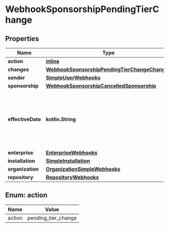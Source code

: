 
# WebhookSponsorshipPendingTierChange

## Properties
Name | Type | Description | Notes
------------ | ------------- | ------------- | -------------
**action** | [**inline**](#Action) |  | 
**changes** | [**WebhookSponsorshipPendingTierChangeChanges**](WebhookSponsorshipPendingTierChangeChanges.md) |  | 
**sender** | [**SimpleUserWebhooks**](SimpleUserWebhooks.md) |  | 
**sponsorship** | [**WebhookSponsorshipCancelledSponsorship**](WebhookSponsorshipCancelledSponsorship.md) |  | 
**effectiveDate** | **kotlin.String** | The &#x60;pending_cancellation&#x60; and &#x60;pending_tier_change&#x60; event types will include the date the cancellation or tier change will take effect. |  [optional]
**enterprise** | [**EnterpriseWebhooks**](EnterpriseWebhooks.md) |  |  [optional]
**installation** | [**SimpleInstallation**](SimpleInstallation.md) |  |  [optional]
**organization** | [**OrganizationSimpleWebhooks**](OrganizationSimpleWebhooks.md) |  |  [optional]
**repository** | [**RepositoryWebhooks**](RepositoryWebhooks.md) |  |  [optional]


<a id="Action"></a>
## Enum: action
Name | Value
---- | -----
action | pending_tier_change



